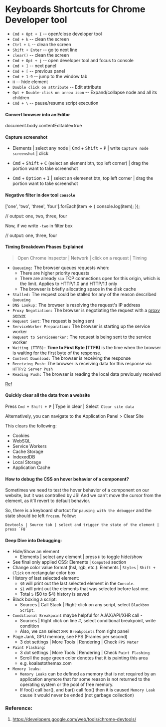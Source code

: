 # Keyboards Shortcuts for Chrome Developer tool

- `Cmd + Opt + I` -- open/close developer tool
- `Cmd + k` -- clean the screen
- `Ctrl + L` -- clean the screen
- `Shift + Enter` -- go to next line
- `clear()` -- clean the screen
- `Cmd + Opt + j` -- open developer tool and focus to console
- `Cmd + ]` -- next panel
- `Cmd + [` -- previous panel
- `Cmd + 1-9` -- jump to the window tab
- `H` -- hide element
- `Double click on attribute` -- Edit attribute
- `Opt + Double-click on arrow icon` -- Expand/collapse node and all its children
- `Cmd + \` -- pause/resume script execution

#### Convert browser into an Editor

document.body.contentEditable=true

#### Capture screenshot

- Elements | select any node | <kbd>Cmd</kbd> + <kbd>Shift</kbd> + <kbd>P</kbd> | write `Capture node screenshot` | click

- <kbd>Cmd</kbd> + <kbd>Shift</kbd> + <kbd>C</kbd> (select an element btn, top left corner) | drag the portion want to take screenshot

- <kbd>Cmd</kbd> + <kbd>Option</kbd> + <kbd>I</kbd> | select an elemenet btn, top left corner | drag the portion want to take screenshot

#### Negative filter in dev tool `console`

['one', 'two', 'three', 'four'].forEach(item => {
console.log(item);
});

// output: one, two, three, four

Now, if we write `-two` in filter box

// output: one, three, four

#### Timing Breakdown Phases Explained

> Open Chrome Inspector | Network | click on a request | Timing

- `Queueing:` The browser queues requests when:
  - There are higher priority requests
  - There are already `six` TCP connections open for this origin, which is the limit. Applies to HTTP/1.0 and HTTP/1.1 only
  - The browser is briefly allocating space in the disk cache
- `Stalled:` The request could be stalled for any of the reason described `Queueing`
- `DNS Lookup:` The browser is resolving the request's IP address
- `Proxy Negotiation:` The browser is negotiating the request with a [proxy server](https://en.wikipedia.org/wiki/Proxy_server)
- `Request Sent`: The request is being sent
- `ServiceWorker Preparation:` The browser is starting up the service worker
- `Request to ServiceWorker:` The request is being sent to the service worker
- `Waiting (TTFB):` **Time to First Byte (TTFB)** is the time when the browser is waiting for the first byte of the response.
- `Content Download:` The browser is receiving the response
- `Receiving Push:` The browser is receiving data for this response via `HTTP/2 Server Push`
- `Reading Push:` The browser is reading the local data previously received


[Ref](https://developers.google.com/web/tools/chrome-devtools/network/reference#timing-explanation)

#### Quickly clear all the data from a website

Press `Cmd + Shift + P` | Type in clear | Select` Clear site data`

Alternatively, you can navigate to the Application Panel > Clear Site 

This clears the following:

- Cookies
- WebSQL
- Service Workers
- Cache Storage
- IndexedDB
- Local Storage
- Application Cache

#### How to debug the CSS on hover behavior of a component?

Sometimes we need to test the hover behavior of a component on our website, but it was controlled by JS! And we can't move the cursor from the element, as it’ll revert to default behavior.

So, there is a keyboard shortcut for `pausing with the debugger` and the state should be left `frozen`. Follow:

    Devtools | Source tab | select and trigger the state of the element | press `F8`


#### Deep Dive into Debugging:

- Hide/Show an element
  - Elements | select any element | press `H` to toggle hide/show
- See final only applied CSS: Elements | `Computed` section
- Change color value format (hsl, rgb, etc.): Elements | `Styles` | `Shift + Click` on rectangular color box
- History of last selected element:
  - `$0` will print out the last selected element in the `Console`.
  - `$1` will print out the elements that was selected before last one.
  - Total `5` ($0 to $4) history is saved
- Black boxing a script:
  - Sources | Call Stack | Right-click on any script, select `Blackbox Script`.
- `Conditional Breakpoint` maybe helpful for AJAX/API/XHR call -
  - Sources | Right click on line #, select conditional breakpoint, write condition
  - Also, we can select `XHR Breakpoints` from right panel
- Page Jank, GPU memory, see FPS (Frames per second)
  - 3 dot settings | More Tools | Rendering | Check `FPS Meter`
- `Paint Flashing`:
  - 3 dot settings | More Tools | Rendering | Check `Paint Flashing`
  - Scroll the page green color denotes that it is painting this area
  - e.g. koalastothemax.com
- `Memory leaks`:
  - `Memory Leaks` can be defined as memory that is not required by an application anymore that for some reason is not returned to the operating system or the pool of free memory.
  - If foo() call bar(), and bar() call foo() then it is caused `Memory Leak` cause it would never be ended (not garbage collection)

### Reference:

1. https://developers.google.com/web/tools/chrome-devtools/

